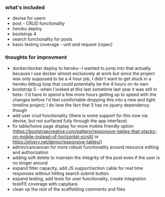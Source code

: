 ### what's included
 * devise for users
 * post - CRUD functionality
 * heroku deploy
 * bootstrap 4
 * search functionality for posts
 * basic testing coverage - unit and request (rspec)

### thoughts for improvment
 * docker/docker deploy to heroku--I wanted to jump into that actually because I use docker almost exclusively at work but since the project was only supposed to be a 4 hour job, I didn't want to get stuck in a heroku debug loop that could potentially be the 4 hours on its own
 * bootstrap 5 - when I looked at this last sometime last year it was still in beta--I'd have to spend a few more hours getting up to speed with the changes before I'd feel comfortable dropping this into a new and tight timeline project; I do love the fact that 5 has no jquery dependency though
 * add user crud functionality (there is some support for this now via devise, but not surfaced fully through the app interface)
 * fix table/home page display for more mobile friendly option (https://bootstrapcreative.com/pattern/responsive-tables-that-stacks-on-mobile-instead-of-horizontal-scroll/ or https://elvery.net/demo/responsive-tables/)
 * admin/cancancan for more robust functionality around resource editing and authorization
 * adding soft delete to maintain the integrity of the post even if the user is no longer around
 * expand filter capacity, add JS support/action cable for real time responses without hitting search submit button
 * expand testing, add tests for user functionality, create integration test/FE coverage with capybara
 * clean up the rest of the scaffolding comments and files